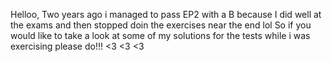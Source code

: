 Helloo, 
Two years ago i managed to pass EP2 with a B because I did well at the exams and then stopped doin the exercises near the end lol
So if you would like to take a look at some of my solutions for the tests while i was exercising please do!!!
<3 <3 <3

